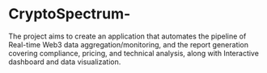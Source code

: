 # CryptoSpectrum-
The project aims to create an application that automates the pipeline of Real-time Web3 data aggregation/monitoring, and the report generation covering compliance, pricing, and technical analysis, along with Interactive dashboard and data visualization.
